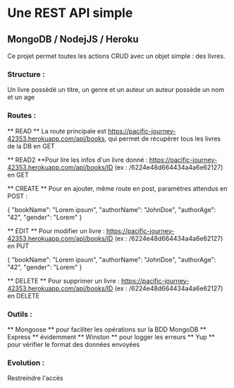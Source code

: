 # Une REST API simple

## MongoDB / NodejJS / Heroku

Ce projet permet toutes les actions CRUD avec un objet simple : des livres.

### Structure :
Un livre possèdé un titre, un genre et un auteur
un auteur possède un nom et un age

### Routes :
** READ ** La route principale est https://pacific-journey-42353.herokuapp.com/api/books, qui permet de récupérer tous les livres de la DB en GET

** READ2 **Pour lire les infos d'un livre donné : https://pacific-journey-42353.herokuapp.com/api/books/ID (ex : /6224e48d664434a4a6e62127) en GET

** CREATE ** Pour en ajouter, même route en post, paramètres attendus en POST : 

{
    "bookName": "Lorem ipsum",
    "authorName": "JohnDoe",
    "authorAge": "42",
    "gender": "Lorem" 
}

** EDIT ** Pour modifier un livre : https://pacific-journey-42353.herokuapp.com/api/books/ID (ex : /6224e48d664434a4a6e62127) en PUT

{
    "bookName": "Lorem ipsum",
    "authorName": "JohnDoe",
    "authorAge": "42",
    "gender": "Lorem" 
}

** DELETE ** Pour supprimer un livre : https://pacific-journey-42353.herokuapp.com/api/books/ID (ex : /6224e48d664434a4a6e62127) en DELETE

### Outils :

** Mongoose ** pour faciliter les opérations sur la BDD MongoDB
** Express ** évidemment
** Winston ** pour logger les erreurs
** Yup ** pour vérifier le format des données envoyées

### Evolution :

Restreindre l'accès